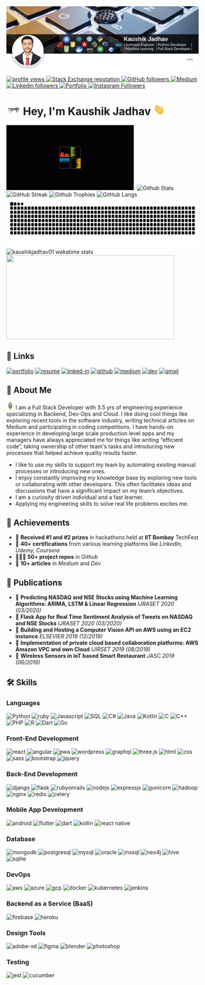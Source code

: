 <a href="https://www.linkedin.com/in/kajadhav">
   <img src="li_cover.png" alt="Kaushik Jadhav Cover" />
</a>
<p align="left">
  <a href="https://github.com/kaushikjadhav01/kaushikjadhav01">
    <img src="https://komarev.com/ghpvc/?username=codemaker2015&color=red" alt="profile views" />
  </a>
  <a href="https://stackoverflow.com/users/21890981">
    <img alt="Stack Exchange reputation" src="https://img.shields.io/stackexchange/stackoverflow/r/21890981?color=orange&label=reputation&logo=stackoverflow">
  </a>
<!--   <a href="https://www.hackerrank.com/codemaker2015">
    <img alt="HackerRank" src="https://img.shields.io/badge/hackerrank-15+-green?color=green&logo=hackerrank">
  </a> -->
  <a href="https://github.com/kaushikjadhav01?tab=followers">
    <img alt="GitHub followers" src="https://img.shields.io/github/followers/kaushikjadhav01?color=yellow&logo=github">
  </a>
  <a href="https://medium.com/@kaushikjadhav01">
    <img alt="Medium" src="https://img.shields.io/badge/medium-75+-green?color=green&logo=medium">
  </a>
  <a href="https://www.linkedin.com/in/kajadhav">
    <img alt="Linkedin followers" src="https://img.shields.io/badge/followers-1.1K-blue?color=blue&logo=linkedin">
  </a>
  <a href="https://kajadhav.me">
    <img alt="Portfolio" src="https://img.shields.io/badge/Portfolio_Views-3000-violet?color=indigo&logo=readme">
  </a>
  <a href="https://www.instagram.com/kaushikjadhav01">
    <img alt="Instagram Followers" src="https://img.shields.io/badge/friends-162-blue?color=violet&logo=instagram">
  </a>
</p>

# <img src="animated/fox.gif" height="30" /> Hey, I'm Kaushik Jadhav <img src="animated/hands.gif" height="30" /> 
<img src="animated/companies.gif" height="170px" width="334px" alt="My Organizations"/>&nbsp;
<img src="https://github-readme-stats.vercel.app/api?username=kaushikjadhav01&show_icons=true&hide_border=false&theme=jolly&count_private=true&include_all_commits=true" alt="Github Stats" width="408px" height="170px"/>
<img src="http://github-readme-streak-stats.herokuapp.com?user=kaushikjadhav01&theme=jolly&date_format=j%20M%5B%20Y%5D" alt="GitHub Streak" height="140px" width="355px"/>
<img src="https://github-trophies.vercel.app/?username=kaushikjadhav01&theme=discord" width="420px" height="140px" alt="Github Trophies"/>
<img src="https://github-readme-stats.vercel.app/api/top-langs/?username=codemaker2015&show_icons=true&hide_border=false&theme=jolly&count_private=true&include_all_commits=true&layout=compact" alt="GitHub Langs" height="110px" width="200px"/>
<img src="https://raw.githubusercontent.com/kaushikjadhav01/kaushikjadhav01/output/github-contribution-grid-snake.svg" alt="Snake Gif" width="560px" height="130px"/>
<img src="https://github-readme-stats.vercel.app/api/wakatime?username=codemaker2015&layout=compact&theme=blue-green" alt="kaushikjadhav01 wakatime stats" height="270px" width="270px"/>
<img src="animated/skyline.gif" width="440" height="220px">

## 🔗 Links

[![portfolio](https://img.shields.io/badge/Portfolio-5340ff?style=for-the-badge&logo=Google-chrome&logoColor=white)](https://kajadhav.me)
[![resume](https://img.shields.io/badge/Resume-4285F4?style=for-the-badge&logo=read-the-docs&logoColor=white)](https://drive.google.com/file/d/1EbPKwPSpcXjUGlDeT_S-JUwl32WwZsgI/view?usp=sharing)
[![linked-in](https://img.shields.io/badge/Linked_In-0077B5?style=for-the-badge&logo=LinkedIn&logoColor=white)](https://www.linkedin.com/in/kajadhav/)
[![github](https://img.shields.io/badge/GitHub-000000?style=for-the-badge&logo=GitHub&logoColor=white)](https://github.com/kaushikjadhav01)
[![medium](https://img.shields.io/badge/medium-000000?style=for-the-badge&logo=medium&logoColor=white)](https://medium.com/@kaushikjadhav01)
[![dev](https://img.shields.io/badge/dev-000000?style=for-the-badge&logo=dev.to&logoColor=white)](https://dev.to/kaushikjadhav01)
[![gmail](https://img.shields.io/badge/Gmail-D14836?style=for-the-badge&logo=Gmail&logoColor=white)](mailto:kajadhav@ncsu.edu)

## 🚀 About Me

<img src="animated/light_1.gif" height="20px" />  I am a Full Stack Developer with 3.5 yrs of engineering experience specializing in Backend, Dev-Ops and Cloud. I like doing cool things like exploring recent tools in the software industry, writing technical articles on Medium and participating in coding competitions. I have hands-on experience in developing large scale production level apps and my managers have always appreciated me for things like writing “efficient code”, taking ownership of other team's tasks and introducing new processes that helped achieve quality results faster.

<ul>
<li/>I like to use my skills to support my team by automating existing manual processes or introducing new ones.</li>
<li/>I enjoy constantly improving my knowledge base by exploring new tools or collaborating with other developers. This often facilitates ideas and discussions that have a significant impact on my team’s objectives.</li>
<li/>I am a curiosity driven individual and a fast learner.</li>
<li/>Applying my engineering skills to solve real life problems excites me.</li>
</ul>

## 🏅 Achievements

-    🥇 **Received #1 and #2 prizes** in hackathons held at **IIT Bombay** TechFest
-    📜 **40+ certifications** from various learning platforms like _LinkedIn, Udemy, Coursera_
-    👩🏼‍💻 **50+ project repos** in _Github_
-    📝 **10+ articles** in _Medium_ and _Dev_

## 📕 Publications

-    📰 **Predicting NASDAQ and NSE Stocks using Machine Learning Algorithms: ARIMA, LSTM & Linear Regression**
_IJRASET 2020 (03/2020)_
-    📰 **Flask App for Real Time Sentiment Analysis of Tweets on NASDAQ and NSE Stocks**
_IJRASET 2020 (03/2020)_
-    📰 **Building and Hosting a Computer Vision API on AWS using an EC2 instance**
_ELSEVIER 2019 (12/2019)_
-    📰 **Implementation of private cloud based collaboration platforms: AWS Amazon VPC and own Cloud**
_IJIRSET 2019 (08/2019)_
-    📰 **Wireless Sensors in IoT based Smart Restaurant**
_JASC 2019 (06/2019)_

## 🛠️ Skills

### Languages

![Python](https://img.shields.io/badge/Python-3776AB?style=for-the-badge&logo=python&logoColor=white)
![ruby](https://img.shields.io/badge/Ruby-A10E3B?style=for-the-badge&logo=ruby&logoColor=white)
![Javascript](https://img.shields.io/badge/JavaScript-323330?style=for-the-badge&logo=javascript&logoColor=F7DF1E)
![SQL](https://img.shields.io/badge/sql-62B962?style=for-the-badge&logo=sql&logoColor=white)
![C#](https://img.shields.io/badge/C%23-035375?style=for-the-badge&logo=C%20sharp&logoColor=white)
![Java](https://img.shields.io/badge/Java-5BA8C9?style=for-the-badge&logo=java&logoColor=white)
![Kotlin](https://img.shields.io/badge/Kotlin-851773?style=for-the-badge&logo=kotlin&logoColor=white)
![C](https://img.shields.io/badge/C-317823?style=for-the-badge&logo=C%20&logoColor=white)
![C++](https://img.shields.io/badge/C++-114836?style=for-the-badge&logo=c++&logoColor=white)
![PHP](https://img.shields.io/badge/Php-A10E3B?style=for-the-badge&logo=php&logoColor=white)
![R](https://img.shields.io/badge/R-789CAB?style=for-the-badge&logo=r&logoColor=white)
![Dart](https://img.shields.io/badge/Dart-28B6F6?style=for-the-badge&logo=dart&logoColor=white)
![Go](https://img.shields.io/badge/Go-DD861F?style=for-the-badge&logo=go&logoColor=white)

### Front-End Development

![react](https://img.shields.io/badge/React-20232A?style=for-the-badge&logo=react&logoColor=61DAFB)
![angular](https://img.shields.io/badge/Angular-593D88?style=for-the-badge&logo=angular&logoColor=white)
![pwa](https://img.shields.io/badge/Progressive_Web_App-4285F4?style=for-the-badge&logo=googlechrome&logoColor=white)
![wordpress](https://img.shields.io/badge/Wordpress-000000?style=for-the-badge&logo=wordpress&logoColor=FFFFFF)
![graphql](https://img.shields.io/badge/GraphQL-E434AA?style=for-the-badge&logo=graphql&logoColor=white)
![three.js](https://img.shields.io/badge/Three.js-000000?style=for-the-badge&logo=three.js&logoColor=white)
![html](https://img.shields.io/badge/HTML5-E34F26?style=for-the-badge&logo=html5&logoColor=white)
![css](https://img.shields.io/badge/CSS3-1572B6?style=for-the-badge&logo=css3&logoColor=white)
![sass](https://img.shields.io/badge/SASS-CC6699?style=for-the-badge&logo=sass&logoColor=white)
![bootstrap](https://img.shields.io/badge/Bootstrap-563D7C?style=for-the-badge&logo=bootstrap&logoColor=white)
![jquery](https://img.shields.io/badge/jQuery-0769AD?style=for-the-badge&logo=jquery&logoColor=white)

### Back-End Development

![django](https://img.shields.io/badge/Django-20232A?style=for-the-badge&logo=django&logoColor=white)
![flask](https://img.shields.io/badge/Flask-4EA94B?style=for-the-badge&logo=flask&logoColor=white)
![rubyonrails](https://img.shields.io/badge/Ruby_on_Rails-A10E3B?style=for-the-badge&logo=rubyonrails&logoColor=white)
![nodejs](https://img.shields.io/badge/Node.js-43853D?style=for-the-badge&logo=node.js&logoColor=white)
![expressjs](https://img.shields.io/badge/Express.js-20232A?style=for-the-badge&logo=express&logoColor=white)
![gunicorn](https://img.shields.io/badge/Gunicorn-ff3399?style=for-the-badge&logo=graphql&logoColor=white)
![hadoop](https://img.shields.io/badge/Hadoop-cc9900?style=for-the-badge&logo=hadoop&logoColor=white)
![nginx](https://img.shields.io/badge/Nginx-009900?style=for-the-badge&logo=nginx&logoColor=white)
![redis](https://img.shields.io/badge/Redis-cc0000?style=for-the-badge&logo=redis&logoColor=white)
![celery](https://img.shields.io/badge/Celery-66ff66?style=for-the-badge&logo=celery&logoColor=white)

### Mobile App Development

![android](https://img.shields.io/badge/Android-66ff66?style=for-the-badge&logo=android&logoColor=white)
![flutter](https://img.shields.io/badge/Flutter-28B6F6?style=for-the-badge&logo=flutter&logoColor=white)
![dart](https://img.shields.io/badge/Dart-3366cc?style=for-the-badge&logo=dart&logoColor=white)
![kotlin](https://img.shields.io/badge/Kotlin-cc0000?style=for-the-badge&logo=kotlin&logoColor=white)
![react native](https://img.shields.io/badge/React%20Native-2C2E3B?style=for-the-badge&logo=react&logoColor=white)

### Database

![mongodb](https://img.shields.io/badge/MongoDB-4EA94B?style=for-the-badge&logo=mongodb&logoColor=white)
![postgresql](https://img.shields.io/badge/PostgreSQL-316192?style=for-the-badge&logo=postgresql&logoColor=white)
![mysql](https://img.shields.io/badge/MySQL-cc6600?style=for-the-badge&logo=mysql&logoColor=white)
![oracle](https://img.shields.io/badge/Oracle-990000?style=for-the-badge&logo=oracle&logoColor=white)
![mssql](https://img.shields.io/badge/MS_SQL-999966?style=for-the-badge&logo=microsoft-sql-server&logoColor=white)
![neo4j](https://img.shields.io/badge/Neo4j-1BACEE?style=for-the-badge&logo=neo4j&logoColor=white)
![hive](https://img.shields.io/badge/Hive-cc9900?style=for-the-badge&logo=hive&logoColor=white)
![sqlite](https://img.shields.io/badge/SQLite-0099ff?style=for-the-badge&logo=sqlite&logoColor=white)

### DevOps

![aws](https://img.shields.io/badge/AWS-232F3E?style=for-the-badge&logo=amazon-aws&logoColor=white)
![azure](https://img.shields.io/badge/Azure-0089D6?style=for-the-badge&logo=microsoft-azure&logoColor=white)
![gcp](https://img.shields.io/badge/GCP-4285F4?style=for-the-badge&logo=google-cloud&logoColor=whit)
![docker](https://img.shields.io/badge/Docker-006699?style=for-the-badge&logo=docker&logoColor=white)
![kubernetes](https://img.shields.io/badge/Kubernetes-0066cc?style=for-the-badge&logo=kubernetes&logoColor=white)
![jenkins](https://img.shields.io/badge/Jenkins-cc6600?style=for-the-badge&logo=jenkins&logoColor=white)

### Backend as a Service (BaaS)

![firebase](https://img.shields.io/badge/Firebase-ffaa00?style=for-the-badge&logo=Firebase&logoColor=white)
![heroku](https://img.shields.io/badge/Heroku-430098?style=for-the-badge&logo=heroku&logoColor=white)

### Design Tools

![adobe-xd](https://img.shields.io/badge/adobe_xd-470137?style=for-the-badge&logo=adobe-xd&logoColor=white)
![figma](https://img.shields.io/badge/figma-000000?style=for-the-badge&logo=figma&logoColor=white)
![blender](https://img.shields.io/badge/Blender-ff9900?style=for-the-badge&logo=blender&logoColor=white)
![photoshop](https://img.shields.io/badge/Photoshop-3366cc?style=for-the-badge&logo=adobe%20photoshop&logoColor=white)

### Testing

![jest](https://img.shields.io/badge/Jest-C21325?style=for-the-badge&logo=jest&logoColor=white)
![cucumber](https://img.shields.io/badge/Cucmber-4EA94B?style=for-the-badge&logo=cucumber&logoColor=white)
